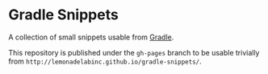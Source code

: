 Gradle Snippets
===============

A collection of small snippets usable from [Gradle](http://gradle.org).

This repository is published under the `gh-pages` branch to be usable trivially
from `http://lemonadelabinc.github.io/gradle-snippets/`.
